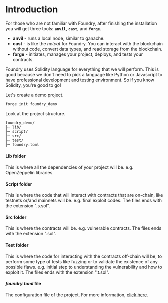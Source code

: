 # Introduction

For those who are not familiar with Foundry, after finishing the installation you will get three tools: **`anvil`**, **`cast`**, and **`forge`**.&#x20;

* **anvil** - runs a local node, similar to ganache.&#x20;
* **cast** - is like the _netcat_ for Foundry. You can interact with the blockchain without code, convert data types, and read storage from the blockchain.&#x20;
* **forge** - initiates, manages your project, deploys, and tests your contracts.&#x20;

Foundry uses Solidity language for everything that we will perform. This is good because we don't need to pick a language like Python or Javascript to have professional development and testing environment. So if you know Solidity, you're good to go!&#x20;

Let's create a demo project.&#x20;

```bash
forge init foundry_demo
```

Look at the project structure.

```
foundry_demo/
├─ lib/
├─ script/
├─ src/
├─ test/
├─ foundry.toml
```

#### Lib folder

This is where all the dependencies of your project will be. e.g. OpenZeppelin libraries.

#### Script folder

This is where the code that will interact with contracts that are on-chain, like testnets or/and mainnets will be. e.g. final exploit codes. The files ends with the extension ".s.sol".

#### Src folder

This is where the contracts will be. e.g. vulnerable contracts. The files ends with the extension ".sol".

#### Test folder

This is where the code for interacting with the contracts off-chain will be, to perform some type of tests like fuzzing or to validate the existence of any possible flaws. e.g. initial step to understanding the vulnerability and how to exploit it. The files ends with the extension ".t.sol".

#### _foundry.toml_ file

The configuration file of the project. For more information, [click here](https://book.getfoundry.sh/config/).



